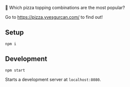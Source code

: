 🍕 Which pizza topping combinations are the most popular?

Go to https://pizza.yvesgurcan.com/ to find out!

## Setup

    npm i

## Development

    npm start

Starts a development server at `localhost:8080`.
